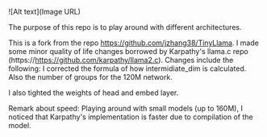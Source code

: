 ![Alt text](Image URL)


The purpose of this repo is to play around with different architectures. 


This is a fork from the repo https://github.com/jzhang38/TinyLlama. I made some minor quality of life changes borrowed by Karpathy's llama.c repo (https://https://github.com/karpathy/llama2.c). Changes include the following:
I corrected the formula of how intermidiate_dim is calculated. Also the number of groups for the 120M network. 

I also tighted the weights of head and embed layer.


Remark about speed: Playing around with small models (up to 160M), I noticed that Karpathy's implementation is faster due to compilation of the model.

